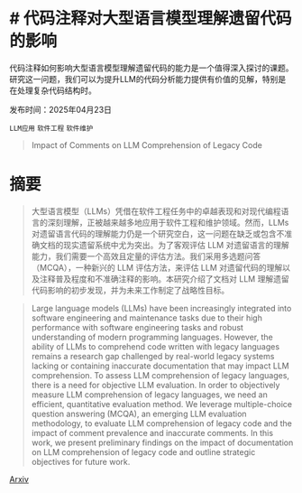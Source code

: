# # 代码注释对大型语言模型理解遗留代码的影响
代码注释如何影响大型语言模型理解遗留代码的能力是一个值得深入探讨的课题。研究这一问题，我们可以为提升LLM的代码分析能力提供有价值的见解，特别是在处理复杂代码结构时。

发布时间：2025年04月23日

`LLM应用` `软件工程` `软件维护`

> Impact of Comments on LLM Comprehension of Legacy Code

# 摘要

> 大型语言模型（LLMs）凭借在软件工程任务中的卓越表现和对现代编程语言的深刻理解，正被越来越多地应用于软件工程和维护领域。然而，LLMs 对遗留语言代码的理解能力仍是一个研究空白，这一问题在缺乏或包含不准确文档的现实遗留系统中尤为突出。为了客观评估 LLM 对遗留语言的理解能力，我们需要一个高效且定量的评估方法。我们采用多选题问答（MCQA），一种新兴的 LLM 评估方法，来评估 LLM 对遗留代码的理解以及注释普及程度和不准确注释的影响。本研究介绍了文档对 LLM 理解遗留代码影响的初步发现，并为未来工作制定了战略性目标。

> Large language models (LLMs) have been increasingly integrated into software engineering and maintenance tasks due to their high performance with software engineering tasks and robust understanding of modern programming languages. However, the ability of LLMs to comprehend code written with legacy languages remains a research gap challenged by real-world legacy systems lacking or containing inaccurate documentation that may impact LLM comprehension. To assess LLM comprehension of legacy languages, there is a need for objective LLM evaluation. In order to objectively measure LLM comprehension of legacy languages, we need an efficient, quantitative evaluation method. We leverage multiple-choice question answering (MCQA), an emerging LLM evaluation methodology, to evaluate LLM comprehension of legacy code and the impact of comment prevalence and inaccurate comments. In this work, we present preliminary findings on the impact of documentation on LLM comprehension of legacy code and outline strategic objectives for future work.

[Arxiv](https://arxiv.org/abs/2506.11007)